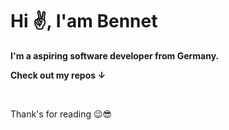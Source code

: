 <h1>Hi ✌️, I'am Bennet</h1>

<b>I'm a aspiring software developer from Germany.</b>

<b>Check out my repos ↓</b>

<br>

<p>Thank's for reading 😉😎</p>
